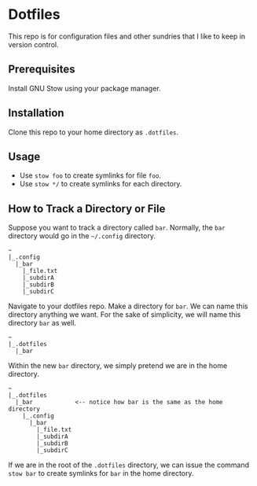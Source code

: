 # Dotfiles

This repo is for configuration files and other sundries that I like to keep in
version control.

## Prerequisites

Install GNU Stow using your package manager.

## Installation

Clone this repo to your home directory as `.dotfiles`.

## Usage

* Use `stow foo` to create symlinks for file `foo`.
* Use `stow */` to create symlinks for each directory.

## How to Track a Directory or File

Suppose you want to track a directory called `bar`. Normally, the `bar`
directory would go in the `~/.config` directory.

```
~
|_.config
  |_bar
    |_file.txt
    |_subdirA
    |_subdirB
    |_subdirC
```

Navigate to your dotfiles repo. Make a directory for `bar`. We can name this
directory anything we want. For the sake of simplicity, we will name this
directory `bar` as well.

```
~
|_.dotfiles
  |_bar
```

Within the new `bar` directory, we simply pretend we are in the home directory.

```
~
|_.dotfiles
  |_bar            <-- notice how bar is the same as the home directory
    |_.config
      |_bar
        |_file.txt
        |_subdirA
        |_subdirB
        |_subdirC
```

If we are in the root of the `.dotfiles` directory, we can issue the command
`stow bar` to create symlinks for `bar` in the home directory.

